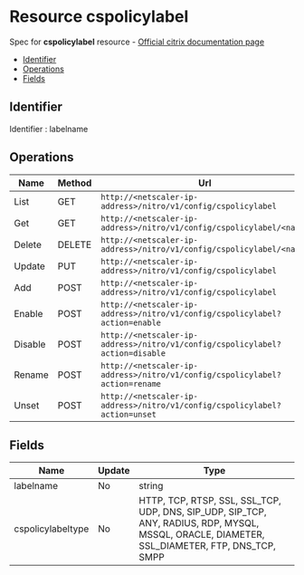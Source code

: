 # Resource cspolicylabel

Spec for **cspolicylabel** resource - [Official citrix documentation page](https://developer-docs.citrix.com/projects/netscaler-nitro-api/en/12.0/configuration/content-switching/cspolicylabel/cspolicylabel/)

- [Identifier](#identifier)
- [Operations](#operations)
- [Fields](#fields)

## Identifier

Identifier : labelname

## Operations

| Name | Method | Url |
|----|----|----|
| List | GET | `http://<netscaler-ip-address>/nitro/v1/config/cspolicylabel` |
| Get | GET | `http://<netscaler-ip-address>/nitro/v1/config/cspolicylabel/<name>` |
| Delete | DELETE | `http://<netscaler-ip-address>/nitro/v1/config/cspolicylabel/<name>` |
| Update | PUT | `http://<netscaler-ip-address>/nitro/v1/config/cspolicylabel` |
| Add | POST | `http://<netscaler-ip-address>/nitro/v1/config/cspolicylabel` |
| Enable | POST | `http://<netscaler-ip-address>/nitro/v1/config/cspolicylabel?action=enable` |
| Disable | POST | `http://<netscaler-ip-address>/nitro/v1/config/cspolicylabel?action=disable` |
| Rename | POST | `http://<netscaler-ip-address>/nitro/v1/config/cspolicylabel?action=rename` |
| Unset | POST | `http://<netscaler-ip-address>/nitro/v1/config/cspolicylabel?action=unset` |

## Fields

| Name | Update | Type |
|----|----|----|
| labelname | No | string |
| cspolicylabeltype | No | HTTP, TCP, RTSP, SSL, SSL_TCP, UDP, DNS, SIP_UDP, SIP_TCP, ANY, RADIUS, RDP, MYSQL, MSSQL, ORACLE, DIAMETER, SSL_DIAMETER, FTP, DNS_TCP, SMPP |

